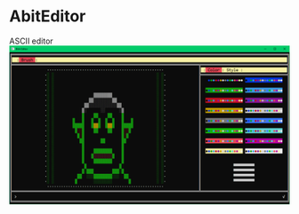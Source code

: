 # AbitEditor
ASCII editor
![](https://github.com/PanTomko/AbitEditor/blob/master/Resources/screen_goblin_01.png)
